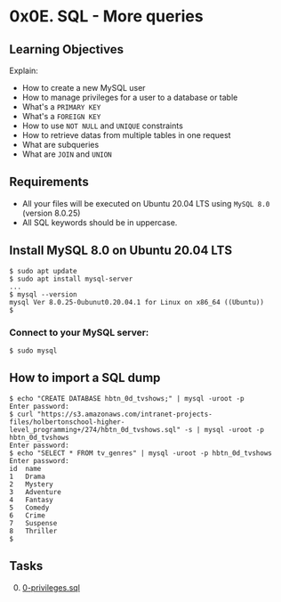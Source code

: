 # 0x0E. SQL - More queries

## Learning Objectives
Explain:
- How to create a new MySQL user
- How to manage privileges for a user to a database or table
- What's a `PRIMARY KEY`
- What's a `FOREIGN KEY`
- How to use `NOT NULL` and `UNIQUE` constraints
- How to retrieve datas from multiple tables in one request
- What are subqueries
- What are `JOIN` and `UNION`

## Requirements
 - All your files will be executed on Ubuntu 20.04 LTS using `MySQL 8.0` (version 8.0.25)
 - All SQL keywords should be in uppercase.

## Install MySQL 8.0 on Ubuntu 20.04 LTS
    $ sudo apt update
    $ sudo apt install mysql-server
    ...
    $ mysql --version
    mysql Ver 8.0.25-0ubunut0.20.04.1 for Linux on x86_64 ((Ubuntu))
    $
### Connect to your MySQL server:
    $ sudo mysql
## How to import a SQL dump
    $ echo "CREATE DATABASE hbtn_0d_tvshows;" | mysql -uroot -p
    Enter password: 
    $ curl "https://s3.amazonaws.com/intranet-projects-files/holbertonschool-higher-level_programming+/274/hbtn_0d_tvshows.sql" -s | mysql -uroot -p hbtn_0d_tvshows
    Enter password: 
    $ echo "SELECT * FROM tv_genres" | mysql -uroot -p hbtn_0d_tvshows
    Enter password: 
    id  name
    1   Drama
    2   Mystery
    3   Adventure
    4   Fantasy
    5   Comedy
    6   Crime
    7   Suspense
    8   Thriller
    $
## Tasks
0. [0-privileges.sql]()
